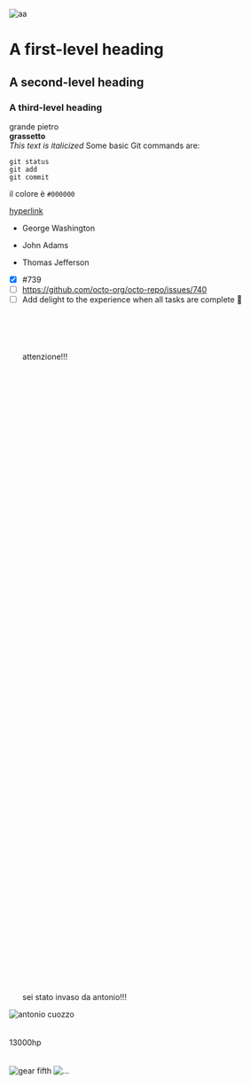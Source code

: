 ![aa](https://media.istockphoto.com/id/538665020/it/foto/internet-meme-why-you-no-illustrazione-3d-rage-face.jpg?s=1024x1024&w=is&k=20&c=AB9maT_rZsMP0WGgDwiUBCzpRxI6TVRBv1MMRk9cxso=)


# A first-level heading 
## A second-level heading
### A third-level heading
grande pietro <br>
**grassetto** <br>
_This text is italicized_
Some basic Git commands are:
```
git status
git add
git commit
```
il colore è `#000000`

[hyperlink](https://it.wikipedia.org/wiki/Collegamento_ipertestuale)

- George Washington
* John Adams
+ Thomas Jefferson <br>
- [x] #739
- [ ] https://github.com/octo-org/octo-repo/issues/740
- [ ] Add delight to the experience when all tasks are complete :tada:<br><br><br><br><br><br>
attenzione!!! <br><br><br><br><br><br><br><br><br><br><br><br><br><br><br><br><br><br><br><br><br><br><br><br><br><br><br><br><br><br><br><br><br><br><br><br><br><br><br><br><br><br><br><br><br><br><br><br><br><br><br><br><br><br><br><br><br><br><br><br><br><br><br><br><br><br><br><br>
sei stato invaso da antonio!!!<br>

![antonio cuozzo](https://th.bing.com/th/id/OIP.3h2nYv8F85vYgzz2FdL1_wAAAA?rs=1&pid=ImgDetMain)<br><br><br>13000hp<br><br><br>
![gear fifth](https://th.bing.com/th/id/OIP.cyCVenhcYXctLXSHvQdgbgHaHW?rs=1&pid=ImgDetMain)
![...](https://www.testo-unico-sicurezza.com/81/_media/img/large/playstoremy81.jpg)

